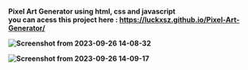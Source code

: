 <strong>Pixel Art Generator using html, css and javascript <br>
you can acess this project here : https://luckxsz.github.io/Pixel-Art-Generator/<strong/>

![Screenshot from 2023-09-26 14-08-32](https://github.com/LuckxSz/Pixel-Art/assets/135531180/848a5493-dfbf-4687-8bd6-9226e16adbea)



![Screenshot from 2023-09-26 14-09-17](https://github.com/LuckxSz/Pixel-Art/assets/135531180/83796bd8-2d97-490d-911e-993aba3097fe)


